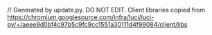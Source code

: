 // Generated by update.py. DO NOT EDIT.
Client libraries copied from
https://chromium.googlesource.com/infra/luci/luci-py/+/aeee9d0bf4c97b5c9fc9cc1551a30111d4f99084/client/libs
